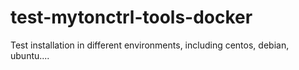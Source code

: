 # test-mytonctrl-tools-docker
Test installation in different environments, including centos, debian, ubuntu....
